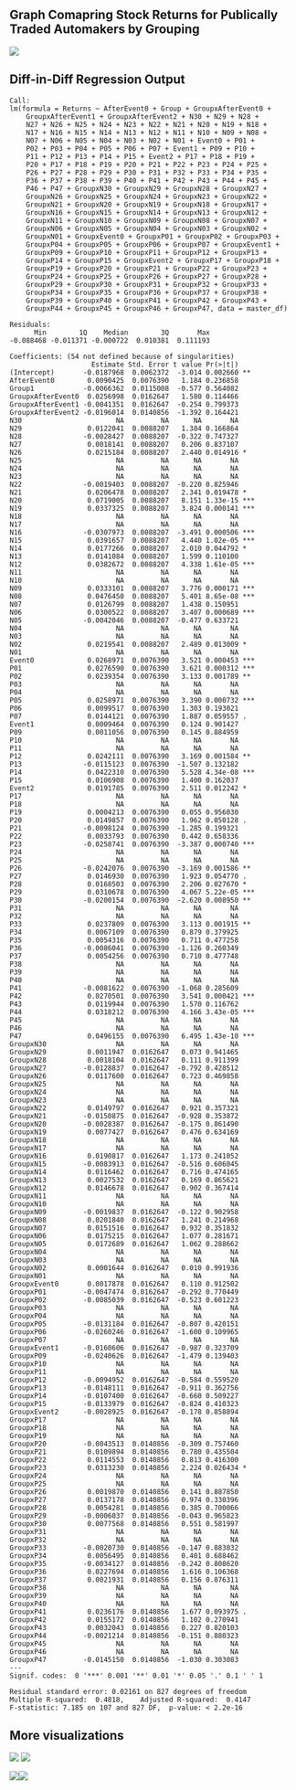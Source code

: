 ## Graph Comapring Stock Returns for Publically Traded Automakers by Grouping

![](ThesisDataWrangling_files/figure-markdown_strict/unnamed-chunk-8-1.png)

## Diff-in-Diff Regression Output


    Call:
    lm(formula = Returns ~ AfterEvent0 + Group + GroupxAfterEvent0 + 
        GroupxAfterEvent1 + GroupxAfterEvent2 + N30 + N29 + N28 + 
        N27 + N26 + N25 + N24 + N23 + N22 + N21 + N20 + N19 + N18 + 
        N17 + N16 + N15 + N14 + N13 + N12 + N11 + N10 + N09 + N08 + 
        N07 + N06 + N05 + N04 + N03 + N02 + N01 + Event0 + P01 + 
        P02 + P03 + P04 + P05 + P06 + P07 + Event1 + P09 + P10 + 
        P11 + P12 + P13 + P14 + P15 + Event2 + P17 + P18 + P19 + 
        P20 + P17 + P18 + P19 + P20 + P21 + P22 + P23 + P24 + P25 + 
        P26 + P27 + P28 + P29 + P30 + P31 + P32 + P33 + P34 + P35 + 
        P36 + P37 + P38 + P39 + P40 + P41 + P42 + P43 + P44 + P45 + 
        P46 + P47 + GroupxN30 + GroupxN29 + GroupxN28 + GroupxN27 + 
        GroupxN26 + GroupxN25 + GroupxN24 + GroupxN23 + GroupxN22 + 
        GroupxN21 + GroupxN20 + GroupxN19 + GroupxN18 + GroupxN17 + 
        GroupxN16 + GroupxN15 + GroupxN14 + GroupxN13 + GroupxN12 + 
        GroupxN11 + GroupxN10 + GroupxN09 + GroupxN08 + GroupxN07 + 
        GroupxN06 + GroupxN05 + GroupxN04 + GroupxN03 + GroupxN02 + 
        GroupxN01 + GroupxEvent0 + GroupxP01 + GroupxP02 + GroupxP03 + 
        GroupxP04 + GroupxP05 + GroupxP06 + GroupxP07 + GroupxEvent1 + 
        GroupxP09 + GroupxP10 + GroupxP11 + GroupxP12 + GroupxP13 + 
        GroupxP14 + GroupxP15 + GroupxEvent2 + GroupxP17 + GroupxP18 + 
        GroupxP19 + GroupxP20 + GroupxP21 + GroupxP22 + GroupxP23 + 
        GroupxP24 + GroupxP25 + GroupxP26 + GroupxP27 + GroupxP28 + 
        GroupxP29 + GroupxP30 + GroupxP31 + GroupxP32 + GroupxP33 + 
        GroupxP34 + GroupxP35 + GroupxP36 + GroupxP37 + GroupxP38 + 
        GroupxP39 + GroupxP40 + GroupxP41 + GroupxP42 + GroupxP43 + 
        GroupxP44 + GroupxP45 + GroupxP46 + GroupxP47, data = master_df)

    Residuals:
          Min        1Q    Median        3Q       Max 
    -0.088468 -0.011371 -0.000722  0.010381  0.111193 

    Coefficients: (54 not defined because of singularities)
                        Estimate Std. Error t value Pr(>|t|)    
    (Intercept)       -0.0187968  0.0062372  -3.014 0.002660 ** 
    AfterEvent0        0.0090425  0.0076390   1.184 0.236858    
    Group1            -0.0066362  0.0115008  -0.577 0.564082    
    GroupxAfterEvent0  0.0256998  0.0162647   1.580 0.114466    
    GroupxAfterEvent1 -0.0041351  0.0162647  -0.254 0.799373    
    GroupxAfterEvent2 -0.0196014  0.0140856  -1.392 0.164421    
    N30                       NA         NA      NA       NA    
    N29                0.0122041  0.0088207   1.384 0.166864    
    N28               -0.0028427  0.0088207  -0.322 0.747327    
    N27                0.0018141  0.0088207   0.206 0.837107    
    N26                0.0215184  0.0088207   2.440 0.014916 *  
    N25                       NA         NA      NA       NA    
    N24                       NA         NA      NA       NA    
    N23                       NA         NA      NA       NA    
    N22               -0.0019403  0.0088207  -0.220 0.825946    
    N21                0.0206478  0.0088207   2.341 0.019478 *  
    N20                0.0719005  0.0088207   8.151 1.33e-15 ***
    N19                0.0337325  0.0088207   3.824 0.000141 ***
    N18                       NA         NA      NA       NA    
    N17                       NA         NA      NA       NA    
    N16               -0.0307973  0.0088207  -3.491 0.000506 ***
    N15                0.0391657  0.0088207   4.440 1.02e-05 ***
    N14                0.0177266  0.0088207   2.010 0.044792 *  
    N13                0.0141084  0.0088207   1.599 0.110100    
    N12                0.0382672  0.0088207   4.338 1.61e-05 ***
    N11                       NA         NA      NA       NA    
    N10                       NA         NA      NA       NA    
    N09                0.0333101  0.0088207   3.776 0.000171 ***
    N08                0.0476450  0.0088207   5.401 8.65e-08 ***
    N07                0.0126799  0.0088207   1.438 0.150951    
    N06                0.0300522  0.0088207   3.407 0.000689 ***
    N05               -0.0042046  0.0088207  -0.477 0.633721    
    N04                       NA         NA      NA       NA    
    N03                       NA         NA      NA       NA    
    N02                0.0219541  0.0088207   2.489 0.013009 *  
    N01                       NA         NA      NA       NA    
    Event0             0.0268971  0.0076390   3.521 0.000453 ***
    P01                0.0276590  0.0076390   3.621 0.000312 ***
    P02                0.0239354  0.0076390   3.133 0.001789 ** 
    P03                       NA         NA      NA       NA    
    P04                       NA         NA      NA       NA    
    P05                0.0258971  0.0076390   3.390 0.000732 ***
    P06                0.0099517  0.0076390   1.303 0.193021    
    P07                0.0144121  0.0076390   1.887 0.059557 .  
    Event1             0.0009464  0.0076390   0.124 0.901427    
    P09                0.0011056  0.0076390   0.145 0.884959    
    P10                       NA         NA      NA       NA    
    P11                       NA         NA      NA       NA    
    P12                0.0242111  0.0076390   3.169 0.001584 ** 
    P13               -0.0115123  0.0076390  -1.507 0.132182    
    P14                0.0422310  0.0076390   5.528 4.34e-08 ***
    P15                0.0106908  0.0076390   1.400 0.162037    
    Event2             0.0191785  0.0076390   2.511 0.012242 *  
    P17                       NA         NA      NA       NA    
    P18                       NA         NA      NA       NA    
    P19                0.0004213  0.0076390   0.055 0.956030    
    P20                0.0149857  0.0076390   1.962 0.050128 .  
    P21               -0.0098124  0.0076390  -1.285 0.199321    
    P22                0.0033793  0.0076390   0.442 0.658336    
    P23               -0.0258741  0.0076390  -3.387 0.000740 ***
    P24                       NA         NA      NA       NA    
    P25                       NA         NA      NA       NA    
    P26               -0.0242076  0.0076390  -3.169 0.001586 ** 
    P27                0.0146930  0.0076390   1.923 0.054770 .  
    P28                0.0168503  0.0076390   2.206 0.027670 *  
    P29                0.0310678  0.0076390   4.067 5.22e-05 ***
    P30               -0.0200154  0.0076390  -2.620 0.008950 ** 
    P31                       NA         NA      NA       NA    
    P32                       NA         NA      NA       NA    
    P33                0.0237809  0.0076390   3.113 0.001915 ** 
    P34                0.0067109  0.0076390   0.879 0.379925    
    P35                0.0054316  0.0076390   0.711 0.477258    
    P36               -0.0086041  0.0076390  -1.126 0.260349    
    P37                0.0054256  0.0076390   0.710 0.477748    
    P38                       NA         NA      NA       NA    
    P39                       NA         NA      NA       NA    
    P40                       NA         NA      NA       NA    
    P41               -0.0081622  0.0076390  -1.068 0.285609    
    P42                0.0270501  0.0076390   3.541 0.000421 ***
    P43                0.0119944  0.0076390   1.570 0.116762    
    P44                0.0318212  0.0076390   4.166 3.43e-05 ***
    P45                       NA         NA      NA       NA    
    P46                       NA         NA      NA       NA    
    P47                0.0496155  0.0076390   6.495 1.43e-10 ***
    GroupxN30                 NA         NA      NA       NA    
    GroupxN29          0.0011947  0.0162647   0.073 0.941465    
    GroupxN28          0.0018104  0.0162647   0.111 0.911399    
    GroupxN27         -0.0128837  0.0162647  -0.792 0.428512    
    GroupxN26          0.0117600  0.0162647   0.723 0.469858    
    GroupxN25                 NA         NA      NA       NA    
    GroupxN24                 NA         NA      NA       NA    
    GroupxN23                 NA         NA      NA       NA    
    GroupxN22          0.0149797  0.0162647   0.921 0.357321    
    GroupxN21         -0.0150875  0.0162647  -0.928 0.353872    
    GroupxN20         -0.0028387  0.0162647  -0.175 0.861490    
    GroupxN19          0.0077427  0.0162647   0.476 0.634169    
    GroupxN18                 NA         NA      NA       NA    
    GroupxN17                 NA         NA      NA       NA    
    GroupxN16          0.0190817  0.0162647   1.173 0.241052    
    GroupxN15         -0.0083913  0.0162647  -0.516 0.606045    
    GroupxN14          0.0116462  0.0162647   0.716 0.474165    
    GroupxN13          0.0027532  0.0162647   0.169 0.865621    
    GroupxN12          0.0146678  0.0162647   0.902 0.367414    
    GroupxN11                 NA         NA      NA       NA    
    GroupxN10                 NA         NA      NA       NA    
    GroupxN09         -0.0019837  0.0162647  -0.122 0.902958    
    GroupxN08          0.0201840  0.0162647   1.241 0.214968    
    GroupxN07          0.0151516  0.0162647   0.932 0.351832    
    GroupxN06          0.0175215  0.0162647   1.077 0.281671    
    GroupxN05          0.0172689  0.0162647   1.062 0.288662    
    GroupxN04                 NA         NA      NA       NA    
    GroupxN03                 NA         NA      NA       NA    
    GroupxN02          0.0001644  0.0162647   0.010 0.991936    
    GroupxN01                 NA         NA      NA       NA    
    GroupxEvent0       0.0017878  0.0162647   0.110 0.912502    
    GroupxP01         -0.0047474  0.0162647  -0.292 0.770449    
    GroupxP02         -0.0085039  0.0162647  -0.523 0.601223    
    GroupxP03                 NA         NA      NA       NA    
    GroupxP04                 NA         NA      NA       NA    
    GroupxP05         -0.0131184  0.0162647  -0.807 0.420151    
    GroupxP06         -0.0260246  0.0162647  -1.600 0.109965    
    GroupxP07                 NA         NA      NA       NA    
    GroupxEvent1      -0.0160606  0.0162647  -0.987 0.323709    
    GroupxP09         -0.0240626  0.0162647  -1.479 0.139403    
    GroupxP10                 NA         NA      NA       NA    
    GroupxP11                 NA         NA      NA       NA    
    GroupxP12         -0.0094952  0.0162647  -0.584 0.559520    
    GroupxP13         -0.0148111  0.0162647  -0.911 0.362756    
    GroupxP14         -0.0107400  0.0162647  -0.660 0.509227    
    GroupxP15         -0.0133979  0.0162647  -0.824 0.410323    
    GroupxEvent2      -0.0028925  0.0162647  -0.178 0.858894    
    GroupxP17                 NA         NA      NA       NA    
    GroupxP18                 NA         NA      NA       NA    
    GroupxP19                 NA         NA      NA       NA    
    GroupxP20         -0.0043513  0.0140856  -0.309 0.757460    
    GroupxP21          0.0109894  0.0140856   0.780 0.435504    
    GroupxP22          0.0114553  0.0140856   0.813 0.416300    
    GroupxP23          0.0313230  0.0140856   2.224 0.026434 *  
    GroupxP24                 NA         NA      NA       NA    
    GroupxP25                 NA         NA      NA       NA    
    GroupxP26          0.0019870  0.0140856   0.141 0.887850    
    GroupxP27          0.0137178  0.0140856   0.974 0.330396    
    GroupxP28          0.0054281  0.0140856   0.385 0.700066    
    GroupxP29         -0.0006037  0.0140856  -0.043 0.965823    
    GroupxP30          0.0077568  0.0140856   0.551 0.581997    
    GroupxP31                 NA         NA      NA       NA    
    GroupxP32                 NA         NA      NA       NA    
    GroupxP33         -0.0020730  0.0140856  -0.147 0.883032    
    GroupxP34          0.0056495  0.0140856   0.401 0.688462    
    GroupxP35         -0.0034127  0.0140856  -0.242 0.808620    
    GroupxP36          0.0227694  0.0140856   1.616 0.106368    
    GroupxP37          0.0021931  0.0140856   0.156 0.876311    
    GroupxP38                 NA         NA      NA       NA    
    GroupxP39                 NA         NA      NA       NA    
    GroupxP40                 NA         NA      NA       NA    
    GroupxP41          0.0236176  0.0140856   1.677 0.093975 .  
    GroupxP42          0.0155172  0.0140856   1.102 0.270941    
    GroupxP43          0.0032043  0.0140856   0.227 0.820103    
    GroupxP44         -0.0021214  0.0140856  -0.151 0.880323    
    GroupxP45                 NA         NA      NA       NA    
    GroupxP46                 NA         NA      NA       NA    
    GroupxP47         -0.0145150  0.0140856  -1.030 0.303083    
    ---
    Signif. codes:  0 '***' 0.001 '**' 0.01 '*' 0.05 '.' 0.1 ' ' 1

    Residual standard error: 0.02161 on 827 degrees of freedom
    Multiple R-squared:  0.4818,    Adjusted R-squared:  0.4147 
    F-statistic: 7.185 on 107 and 827 DF,  p-value: < 2.2e-16

## More visualizations

![](ThesisDataWrangling_files/figure-markdown_strict/unnamed-chunk-11-1.png)
![](ThesisDataWrangling_files/figure-markdown_strict/unnamed-chunk-12-1.png)

![](ThesisDataWrangling_files/figure-markdown_strict/unnamed-chunk-15-1.png)![](ThesisDataWrangling_files/figure-markdown_strict/unnamed-chunk-15-2.png)

